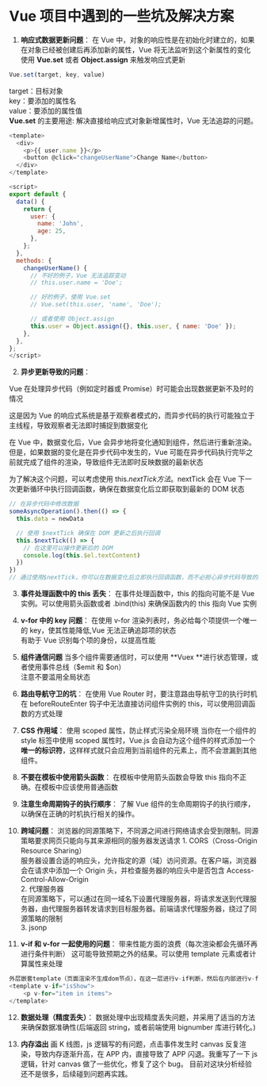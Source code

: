# Vue 项目中遇到的一些坑及解决方案

1. **响应式数据更新问题**：
   在 Vue 中，对象的响应性是在初始化时建立的，如果在对象已经被创建后再添加新的属性，Vue 将无法监听到这个新属性的变化
   使用 **Vue.set** 或者 **Object.assign** 来触发响应式更新

```js
Vue.set(target, key, value)
```

target：目标对象  
key：要添加的属性名  
value：要添加的属性值  
**Vue.set** 的主要用途: 解决直接给响应式对象新增属性时，Vue 无法追踪的问题。

```js
<template>
  <div>
    <p>{{ user.name }}</p>
    <button @click="changeUserName">Change Name</button>
  </div>
</template>

<script>
export default {
  data() {
    return {
      user: {
        name: 'John',
        age: 25,
      },
    };
  },
  methods: {
    changeUserName() {
      // 不好的例子，Vue 无法追踪变动
      // this.user.name = 'Doe';

      // 好的例子，使用 Vue.set
      // Vue.set(this.user, 'name', 'Doe');

      // 或者使用 Object.assign
      this.user = Object.assign({}, this.user, { name: 'Doe' });
    },
  },
};
</script>

```

2. **异步更新导致的问题**：

Vue 在处理异步代码（例如定时器或 Promise）时可能会出现数据更新不及时的情况

这是因为 Vue 的响应式系统是基于观察者模式的，而异步代码的执行可能独立于主线程，导致观察者无法即时捕捉到数据变化

在 Vue 中，数据变化后，Vue 会异步地将变化通知到组件，然后进行重新渲染。但是，如果数据的变化是在异步代码中发生的，Vue 可能在异步代码执行完毕之前就完成了组件的渲染，导致组件无法即时反映数据的最新状态

为了解决这个问题，可以考虑使用 this.$nextTick方法。$nextTick 会在 Vue 下一次更新循环中执行回调函数，确保在数据变化后立即获取到最新的 DOM 状态

```javascript
// 在异步代码中修改数据
someAsyncOperation().then(() => {
  this.data = newData

  // 使用 $nextTick 确保在 DOM 更新之后执行回调
  this.$nextTick(() => {
    // 在这里可以操作更新后的 DOM
    console.log(this.$el.textContent)
  })
})
// 通过使用$nextTick，你可以在数据变化后立即执行回调函数，而不必担心异步代码导致的数据更新延迟。这是一种常见的处理异步更新的模式a
```

3. **事件处理函数中的 this 丢失**：
   在事件处理函数中，this 的指向可能不是 Vue 实例。可以使用箭头函数或者 .bind(this) 来确保函数内的 this 指向 Vue 实例

4. **v-for 中的 key 问题**：
   在使用 v-for 渲染列表时，务必给每个项提供一个唯一的 key，使其性能降低,Vue 无法正确追踪项的状态  
   有助于 Vue 识别每个项的身份，以提高性能

5. **组件通信问题**
   当多个组件需要通信时，可以使用 **Vuex **进行状态管理，或者使用事件总线（$emit 和 $on）  
   注意不要滥用全局状态

6. **路由导航守卫的坑**：
   在使用 Vue Router 时，要注意路由导航守卫的执行时机  
   在 beforeRouteEnter 钩子中无法直接访问组件实例的 this，可以使用回调函数的方式处理

7. **CSS 作用域**：
   使用 scoped 属性，防止样式污染全局环境
   当你在一个组件的 style 标签中使用 scoped 属性时，Vue.js 会自动为这个组件的样式添加一个**唯一的标识符**，这样样式就只会应用到当前组件的元素上，而不会泄漏到其他组件。

8. **不要在模板中使用箭头函数**：
   在模板中使用箭头函数会导致 this 指向不正确。在模板中应该使用普通函数

9. **注意生命周期钩子的执行顺序**：
   了解 Vue 组件的生命周期钩子的执行顺序，以确保在正确的时机执行相关的操作。

10. **跨域问题**：
    浏览器的同源策略下，不同源之间进行网络请求会受到限制。同源策略要求网页只能向与其来源相同的服务器发送请求 1. CORS（Cross-Origin Resource Sharing）  
    服务器设置合适的响应头，允许指定的源（域）访问资源。在客户端，浏览器会在请求中添加一个 Origin 头，并检查服务器的响应头中是否包含 Access-Control-Allow-Origin  
     2. 代理服务器  
    在同源策略下，可以通过在同一域名下设置代理服务器，将请求发送到代理服务器，由代理服务器转发请求到目标服务器。前端请求代理服务器，绕过了同源策略的限制  
     3. jsonp

11. **v-if 和 v-for 一起使用的问题**：
    带来性能方面的浪费（每次渲染都会先循环再进行条件判断）
    这可能导致预期之外的结果。可以使用 template 元素或者计算属性来处理

```js
外层嵌套template（页面渲染不生成dom节点），在这一层进行v-if判断，然后在内部进行v-for循环
<template v-if="isShow">
    <p v-for="item in items">
</template>
```

12. **数据处理（精度丢失）**：
    数据处理中出现精度丢失问题，并采用了适当的方法来确保数据准确性(后端返回 string，或者前端使用 bignumber 库进行转化。)

13. **内存溢出**
    画 K 线图，js 逻辑写的有问题，点击事件发生时 canvas 反复渲染，导致内存逐渐升高，在 APP 内，直接导致了 APP 闪退。我重写了一下 js 逻辑，针对 canvas 做了一些优化，修复了这个 bug。
    目前对这块分析经验还不是很多，后续碰到问题再实践。
